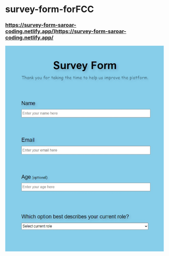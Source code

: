 # survey-form-forFCC
 
### https://survey-form-saroar-coding.netlify.app/)https://survey-form-saroar-coding.netlify.app/


<img src="https://github.com/Saroar-Islam/survey-form-forFCC/blob/main/form.jpg?raw=true">

